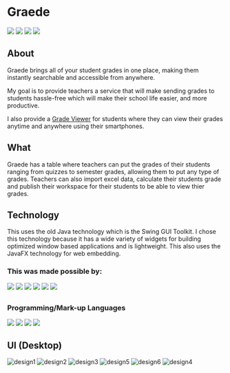 # Graede
<!-- <a href="">![](https://img.shields.io/badge/publish-passing-yellow) -->
<a href="https://www.apache.org/licenses/LICENSE-2.0">![](https://img.shields.io/github/license/DareAngeL/Graede)</a>
<a href="https://www.oracle.com/java/technologies/downloads/#:~:text=Java%20SE%20Development%20Kit%2017.0.3.1%20downloads&text=(JDK%E2%84%A2).-,The%20JDK%20is%20a%20development%20environment%20for%20building%20applications%20and,Linux">![](https://img.shields.io/badge/JDK-v.17-orange)</a>
<a href="https://en.wikipedia.org/wiki/Swing_(Java)">![](https://img.shields.io/badge/Technology-Java%20Swing-blueviolet)</a>
<a href="https://gluonhq.com/products/javafx/">![](https://img.shields.io/badge/Web%20Embed-JavaFX%20Technology-blue)</a>

## About
Graede brings all of your student grades in one place, making them
instantly searchable and accessible from anywhere.

My goal is to provide teachers a service that will make sending 
grades to students hassle-free which will make their school life 
easier, and more productive.

I also provide a [Grade Viewer](https://github.com/DareAngeL/Graede-Viewer) for students where they can 
view their grades anytime and anywhere using their smartphones.

## What
Graede has a table where teachers can put the grades of their students 
ranging from quizzes to semester grades, allowing them to put any type of grades.
Teachers can also import excel data, calculate their students grade and publish 
their workspace for their students to be able to view thier grades.

## Technology
This uses the old Java technology which is the Swing GUI Toolkit.
I chose this technology because it has a wide variety of widgets 
for building optimized window based applications and is lightweight.
This also uses the JavaFX technology for web embedding.

### This was made possible by:
<a href="https://img.shields.io/badge/Netbeans-14-informational">![](https://img.shields.io/badge/Netbeans-14-informational)</a>
<a href="https://atom.io/">![](https://img.shields.io/badge/Atom-1.60.0-important)</a>
<a href="https://developer.android.com/studio?gclsrc=ds&gclsrc=ds">![](https://img.shields.io/badge/Android%20Studio-Chipmunk-brightgreen)</a>
<a href="https://www.wysiwygwebbuilder.com/">![](https://img.shields.io/badge/WYSIWYG%20Web%20Builder-16-green)</a>
<a href="https://firebase.google.com/?gclsrc=ds&gclsrc=ds&gclid=CLje_bmy8_gCFZFDwgUdQDwEBQ">![](https://img.shields.io/badge/-Firebase%20Database-ff69b4)</a>
<a href="https://firebase.google.com/?gclsrc=ds&gclsrc=ds&gclid=CLje_bmy8_gCFZFDwgUdQDwEBQ">![](https://img.shields.io/badge/-Firebase%20Hosting-9cf)</a>
##
### Programming/Mark-up Languages
![](https://img.shields.io/badge/-Java%2017-important)
![](https://img.shields.io/badge/-Javascript-informational)
![](https://img.shields.io/badge/-HTML-yellow)
![](https://img.shields.io/badge/-CSS-orange)

## UI (Desktop)
![design1](https://user-images.githubusercontent.com/45682972/178481030-ebaad8e0-8cfa-4841-9485-e993d1b0eb38.png)
![design2](https://user-images.githubusercontent.com/45682972/178497396-bc33e028-641d-4abb-800a-9c4e542136a2.png)
![design3](https://user-images.githubusercontent.com/45682972/178497529-f2286ece-7d80-40ce-8a46-d3071d82e04b.png)
![design5](https://user-images.githubusercontent.com/45682972/178497597-508e2ceb-6a10-49c0-9b0c-5113c7230f80.png)
![design6](https://user-images.githubusercontent.com/45682972/178497632-984f5a3d-cc7d-4c34-be48-25be9702e168.png)
![design4](https://user-images.githubusercontent.com/45682972/178497662-05f32b9f-e9f2-4540-9cb3-acc5656575e7.png)
